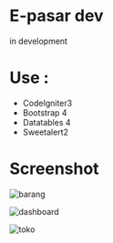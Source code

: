 # E-pasar dev
 in development

# Use :
  - CodeIgniter3
  - Bootstrap 4
  - Datatables 4
  - Sweetalert2
  
# Screenshot

![barang](https://user-images.githubusercontent.com/33270746/69934872-f05f0400-1505-11ea-8884-f6a38d6e0010.png)

![dashboard](https://user-images.githubusercontent.com/33270746/69934874-f1903100-1505-11ea-9aa0-aad7f2cc8789.png)

![toko](https://user-images.githubusercontent.com/33270746/69934875-f1903100-1505-11ea-9bf8-bfe75bd2f142.png)
